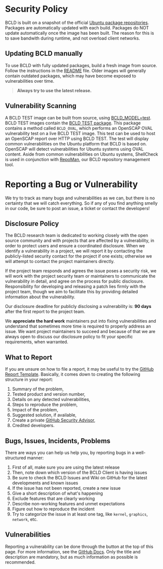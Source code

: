 # Security Policy
BCLD is built on a snapshot of the official [Ubuntu package repositories](https://packages.ubuntu.com/).
Packages are automatically updated with each build.
Packages do NOT update automatically once the image has been built.
The reason for this is to save bandwith during runtime, and not overload client networks.

## Updating BCLD manually
To use BCLD with fully updated packages, build a fresh image from source.
Follow the instructions in the [README](./README.md#bcld-models) file.
Older images will generally contain outdated packages, which may have become exposed to vulnerabilities over time.
> **Always try to use the latest release.**

## Vulnerability Scanning
A BCLD TEST image can be built from source, using [BCLD_MODEL=test](./README.md#build-configuration).
BCLD TEST images contain the [BCLD TEST package](./test/bcld_test.sh).
This package contains a method called `BCLD_OVAL`, which performs an OpenSCAP OVAL vulnerability test on a live BCLD TEST image.
This test can be used to host an OpenSCAP report over HTTP using BCLD TEST.
The test will display common vulnerabilities on the Ubuntu platform that BCLD is based on.
OpenSCAP will detect vulnerabilities for Ubuntu systems using OVAL content.
Aside from common vulnerabilities on Ubuntu systems, ShellCheck is used in conjunction with [RepoMan](./RepoMan.sh), our BCLD repository management tool.

# Reporting a Bug or Vulnerability
We try to track as many bugs and vulnerabilities as we can,
but there is no certainty that we will catch everything.
So if any of you find anything smelly in our code,
be sure to post an issue, a ticket or contact the developers!

## Disclosure Policy
The BCLD research team is dedicated to working closely with the open source community and with projects that are affected by a vulnerability, in order to protect users and ensure a coordinated disclosure. When we identify a vulnerability in a project, we will report it by contacting the publicly-listed security contact for the project if one exists; otherwise we will attempt to contact the project maintainers directly.

If the project team responds and agrees the issue poses a security risk, we will work with the project security team or maintainers to communicate the vulnerability in detail, and agree on the process for public disclosure. Responsibility for developing and releasing a patch lies firmly with the project team, though we aim to facilitate this by providing detailed information about the vulnerability.

Our disclosure deadline for publicly disclosing a vulnerability is: **90 days** after the first report to the project team.

We **appreciate the hard work** maintainers put into fixing vulnerabilities and understand that sometimes more time is required to properly address an issue. We want project maintainers to succeed and because of that we are always open to discuss our disclosure policy to fit your specific requirements, when warranted.

## What to Report
If you are unsure on how to file a report, it may be useful to try the [GitHub Report Template](https://github.com/github/securitylab/blob/main/docs/report-template.md#vulnerability-report). Basically, it comes down to creating the following structure in your report:
  1. Summary of the problem,
  2. Tested product and version number,
  3. Details on any detected vulnerabilities,
  4. Steps to reproduce the problem,
  5. Impact of the problem,
  6. Suggested solution, if available,
  7. Create a private [GitHub Security Advisor](https://docs.github.com/en/code-security/security-advisories/working-with-repository-security-advisories/creating-a-repository-security-advisory),
  8. Credited developers.

## Bugs, Issues, Incidents, Problems
There are ways you can help us help you, by reporting bugs in a well-structured manner:
1. First of all, make sure you are using the latest release
2. Then, note down which version of the BCLD Client is having issues
3. Be sure to check the BCLD Issues and Wiki on GitHub for the latest developments and known issues
4. If the issue has not been reported, create a new issue
5. Give a short description of what's happening
6. Exclude features that are clearly working
7. Describe non-working features and unmet expectations
8. Figure out how to reproduce the incident
9. Try to categorize the issue in at least one tag, like `kernel`, `graphics`, `network`, etc.

## Vulnerabilities
Reporting a vulnerability can be done through the button at the top of this page. For more information, see the [GitHub Docs](https://docs.github.com/en/code-security/security-advisories/guidance-on-reporting-and-writing-information-about-vulnerabilities/privately-reporting-a-security-vulnerability#privately-reporting-a-security-vulnerability). Only the title and description are mandatory, but as much information as possible is recommended.
